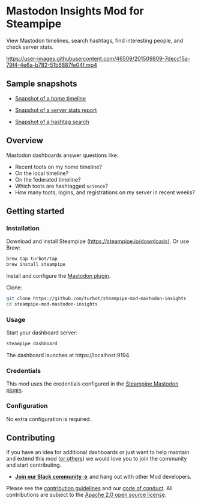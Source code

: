 # Mastodon Insights Mod for Steampipe

View Mastodon timelines, search hashtags, find interesting people, and check server stats.

https://user-images.githubusercontent.com/46509/201509809-7decc15a-79f4-4e6a-b782-51b6887fe04f.mp4

## Sample snapshots

- [Snapshot of a home timeline](https://cloud.steampipe.io/user/judell/workspace/personal/snapshot/snap_cdo8t4asl05te46lsju0_chb2x482em9c12fqu260s55a)

- [Snapshot of a server stats report](https://cloud.steampipe.io/user/judell/workspace/personal/snapshot/snap_cdo8t8asl05te46lsjv0_hht2qectw8vc7azgi13nw2zo)

- [Snapshot of a hashtag search](https://cloud.steampipe.io/user/judell/workspace/personal/snapshot/snap_cdo901asl05te46lsk1g_2ln9wz1zsvjw25yu0efqx7n66)

## Overview

Mastodon dashboards answer questions like:

- Recent toots on my home timeline?
- On the local timeline?
- On the federated timeline?
- Which toots are hashtagged `science`?
- How many toots, logins, and registrations on my server in recent weeks?

## Getting started

### Installation

Download and install Steampipe (https://steampipe.io/downloads). Or use Brew:

```sh
brew tap turbot/tap
brew install steampipe
```

Install and configure the [Mastodon plugin](https://github.com/turbot/steampipe-plugin-mastodon).


Clone:

```sh
git clone https://github.com/turbot/steampipe-mod-mastodon-insights
cd steampipe-mod-mastodon-insights
```

### Usage

Start your dashboard server:

```sh
steampipe dashboard
```

The dashboard launches at https://localhost:9194. 

### Credentials

This mod uses the credentials configured in the [Steampipe Mastodon  plugin](https://github.com/turbot/steampipe-plugin-mastodon).

### Configuration

No extra configuration is required.

## Contributing

If you have an idea for additional dashboards or just want to help maintain and extend this mod ([or others](https://github.com/topics/steampipe-mod)) we would love you to join the community and start contributing.

- **[Join our Slack community →](https://steampipe.io/community/join)** and hang out with other Mod developers.

Please see the [contribution guidelines](https://github.com/turbot/steampipe/blob/main/CONTRIBUTING.md) and our [code of conduct](https://github.com/turbot/steampipe/blob/main/CODE_OF_CONDUCT.md). All contributions are subject to the [Apache 2.0 open source license](https://github.com/turbot/steampipe-mod-digitalocean-insights/blob/main/LICENSE).


